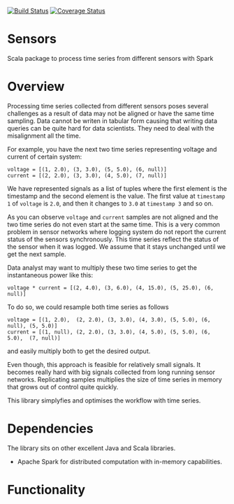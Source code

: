 [![Build Status](https://travis-ci.org/lnicalo/Sensors.svg?branch=master)](https://travis-ci.org/lnicalo/Sensors)
[![Coverage Status](https://coveralls.io/repos/github/lnicalo/Sensors/badge.svg?branch=master)](https://coveralls.io/github/lnicalo/Sensors?branch=master)
# Sensors
 
Scala package to process time series from different sensors with Spark

# Overview

Processing time series collected from different sensors poses several challenges as a result of data may not be aligned or have the same time sampling. Data cannot be writen in tabular form causing that writing data queries can be quite hard for data scientists. They need to deal with the misalignment all the time.

For example, you have the next two time series representing voltage and current of certain system:
~~~~
voltage = [(1, 2.0), (3, 3.0), (5, 5.0), (6, null)]
current = [(2, 2.0), (3, 3.0), (4, 5.0), (7, null)]
~~~~
We have represented signals as a list of tuples where the first element is the timestamp and the second element is the value. The first value at ``timestamp 1`` of ``voltage`` is ``2.0``, and then it changes to ``3.0`` at ``timestamp 3`` and so on.

As you can observe ``voltage`` and ``current`` samples are not aligned and the two time series do not even start at the same time. This is a very common problem in sensor networks where logging system do not report the current status of the sensors synchronously. This time series reflect the status of the sensor when it was logged. We assume that it stays unchanged until we get the next sample.

Data analyst may want to multiply these two time series to get the instantaneous power like this:

~~~~
voltage * current = [(2, 4.0), (3, 6.0), (4, 15.0), (5, 25.0), (6, null)]
~~~~

To do so, we could resample both time series as follows
~~~~
voltage = [(1, 2.0),  (2, 2.0), (3, 3.0), (4, 3.0), (5, 5.0), (6, null), (5, 5.0)]
current = [(1, null), (2, 2.0), (3, 3.0), (4, 5.0), (5, 5.0), (6, 5.0),  (7, null)]
~~~~
and easily multiply both to get the desired output.

Even though, this approach is feasible for relatively small signals. It becomes really hard with big signals collected from long running sensor networks. Replicating samples multiplies the size of time series in memory that grows out of control quite quickly.

This library simplyfies and optimises the workflow with time series.

# Dependencies

The library sits on other excellent Java and Scala libraries.

- Apache Spark for distributed computation with in-memory capabilities.

# Functionality


